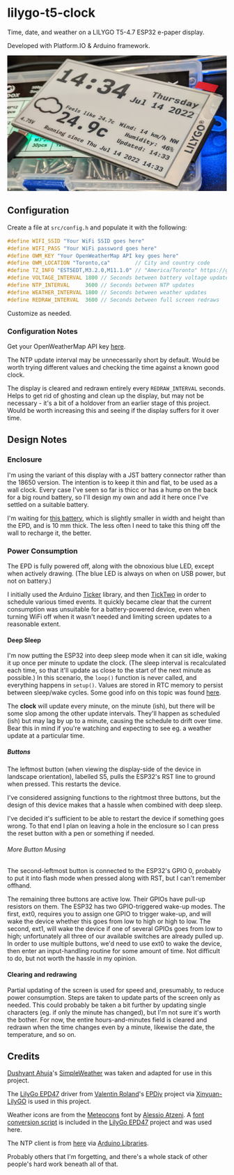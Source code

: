 # lilygo-t5-clock

Time, date, and weather on a LILYGO T5-4.7 ESP32 e-paper display.

Developed with Platform.IO & Arduino framework.

![A picture of the clock](/epd_clock.png)

## Configuration

Create a file at `src/config.h` and populate it with the following:

```c
#define WIFI_SSID "Your WiFi SSID goes here"
#define WIFI_PASS "Your WiFi password goes here"
#define OWM_KEY "Your OpenWeatherMap API key goes here"
#define OWM_LOCATION "Toronto,ca"        // City and country code
#define TZ_INFO "EST5EDT,M3.2.0,M11.1.0" // "America/Toronto" https://github.com/nayarsystems/posix_tz_db/blob/master/zones.csv
#define VOLTAGE_INTERVAL 1800 // Seconds between battery voltage updates
#define NTP_INTERVAL	 3600 // Seconds between NTP updates
#define WEATHER_INTERVAL 1800 // Seconds between weather updates
#define REDRAW_INTERVAL  3600 // Seconds between full screen redraws
```

Customize as needed.

### Configuration Notes

Get your OpenWeatherMap API key [here](https://openweathermap.org/api).

The NTP update interval may be unnecessarily short by default. Would be worth trying different values and checking the time against a known good clock.

The display is cleared and redrawn entirely every `REDRAW_INTERVAL` seconds. Helps to get rid of ghosting and clean up the display, but may not be necessary - it's a bit of a holdover from an earlier stage of this project. Would be worth increasing this and seeing if the display suffers for it over time.

## Design Notes

### Enclosure

I'm using the variant of this display with a JST battery connector rather than the 18650 version. The intention is to keep it thin and flat, to be used as a wall clock. Every case I've seen so far is thicc or has a hump on the back for a big round battery, so I'll design my own and add it here once I've settled on a suitable battery.

I'm waiting for [this battery](https://www.amazon.ca/gp/product/B095BTSMYH?th=1), which is slightly smaller in width and height than the EPD, and is 10 mm thick. The less often I need to take this thing off the wall to recharge it, the better.

### Power Consumption

The EPD is fully powered off, along with the obnoxious blue LED, except when actively drawing. (The blue LED is always on when on USB power, but not on battery.)

I initially used the Arduino [Ticker](https://www.arduino.cc/reference/en/libraries/ticker/) library, and then [TickTwo](https://github.com/sstaub/TickTwo) in order to schedule various timed events. It quickly became clear that the current consumption was unsuitable for a battery-powered device, even when turning WiFi off when it wasn't needed and limiting screen updates to a reasonable extent.

#### Deep Sleep

I'm now putting the ESP32 into deep sleep mode when it can sit idle, waking it up once per minute to update the clock. (The sleep interval is recalculated each time, so that it'll update as close to the start of the next minute as possible.) In this scenario, the `loop()` function is never called, and everything happens in `setup()`. Values are stored in RTC memory to persist between sleep/wake cycles. Some good info on this topic was found [here](https://randomnerdtutorials.com/esp32-deep-sleep-arduino-ide-wake-up-sources/).

The **clock** will update every minute, on the minute (ish), but there will be some slop among the other update intervals. They'll happen as scheduled (ish) but may lag by up to a minute, causing the schedule to drift over time. Bear this in mind if you're watching and expecting to see eg. a weather update at a particular time.

##### Buttons

The leftmost button (when viewing the display-side of the device in landscape orientation), labelled S5, pulls the ESP32's RST line to ground when pressed. This restarts the device.

I've considered assigning functions to the rightmost three buttons, but the design of this device makes that a hassle when combined with deep sleep.

I've decided it's sufficient to be able to restart the device if something goes wrong. To that end I plan on leaving a hole in the enclosure so I can press the reset button with a pen or something if needed.

###### More Button Musing

The second-leftmost button is connected to the ESP32's GPIO 0, probably to put it into flash mode when pressed along with RST, but I can't remember offhand.

The remaining three buttons are active low. Their GPIOs have pull-up resistors on them. The ESP32 has two GPIO-triggered wake-up modes. The first, ext0, requires you to assign one GPIO to trigger wake-up, and will wake the device whether this goes from low to high or high to low. The second, ext1, will wake the device if one of several GPIOs goes from low to high; unfortunately all three of our available switches are already pulled up. In order to use multiple buttons, we'd need to use ext0 to wake the device, then enter an input-handling routine for some amount of time. Not difficult to do, but not worth the hassle in my opinion.

#### Clearing and redrawing

Partial updating of the screen is used for speed and, presumably, to reduce power consumption. Steps are taken to update parts of the screen only as needed. This could probably be taken a bit further by updating single characters (eg. if only the minute has changed), but I'm not sure it's worth the bother. For now, the entire hours-and-minutes field is cleared and redrawn when the time changes even by a minute, likewise the date, the temperature, and so on.

## Credits

[Dushyant Ahuja](https://github.com/dushyantahuja)'s [SimpleWeather](https://github.com/dushyantahuja/SimpleWeather) was taken and adapted for use in this project.

The [LilyGo EPD47](https://github.com/Xinyuan-LilyGO/LilyGo-EPD47) driver from [Valentin Roland](https://github.com/vroland)'s [EPDiy](https://github.com/vroland/epdiy) project via [Xinyuan-LilyGO](https://github.com/Xinyuan-LilyGO) is used in this project.

Weather icons are from the [Meteocons](https://www.alessioatzeni.com/meteocons/) font by [Alessio Atzeni](https://www.alessioatzeni.com/meteocons/). A [font conversion script](https://github.com/Xinyuan-LilyGO/LilyGo-EPD47/blob/master/scripts/fontconvert.py) is included in the [LilyGo EPD47](https://github.com/Xinyuan-LilyGO/LilyGo-EPD47) project and was used here.

The NTP client is from [here](https://github.com/arduino-libraries/NTPClient) via [Arduino Libraries](https://github.com/arduino-libraries).

Probably others that I'm forgetting, and there's a whole stack of other people's hard work beneath all of that.